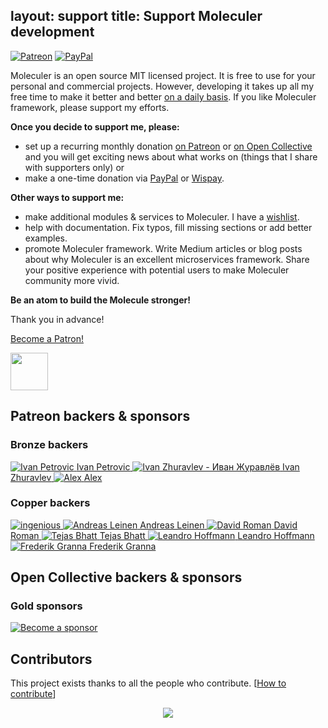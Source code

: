 layout: support
title: Support Moleculer development
---
[![Patreon](/images/patreon.svg)][patreon] [![PayPal](/images/paypal_donate.svg)][paypal]

Moleculer is an open source MIT licensed project. It is free to use for your personal and commercial projects. However, developing it takes up all my free time to make it better and better [on a daily basis](https://github.com/icebob). If you like Moleculer framework, please support my efforts.

**Once you decide to support me, please:**
* set up a recurring monthly donation [on Patreon](https://www.patreon.com/moleculer) or [on Open Collective][opencollective] and you will get exciting news about what works on (things that I share with supporters only) or
* make a one-time donation via [PayPal][paypal] or [Wispay][wispay].

**Other ways to support me:**
* make additional modules & services to Moleculer. I have a [wishlist](https://github.com/moleculerjs/moleculer/issues/100).
* help with documentation. Fix typos, fill missing sections or add better examples.
* promote Moleculer framework. Write Medium articles or blog posts about why Moleculer is an excellent microservices framework. Share your positive experience with potential users to make Moleculer community more vivid.

**Be an atom to build the Molecule stronger!**

Thank you in advance!


<a href="https://www.patreon.com/bePatron?u=6245171" data-patreon-widget-type="become-patron-button">Become a Patron!</a><script async src="https://c6.patreon.com/becomePatronButton.bundle.js"></script>

<a href="https://www.wispay.io/t/qKe" target="_blank"><img src="https://assets.wispay.io/wgt2_d_b.png" style="height: 60px;"></a>

[paypal]: https://paypal.me/meregnorbert/50usd
[patreon]: https://www.patreon.com/bePatron?u=6245171
[opencollective]: https://opencollective.com/moleculer
[wispay]: https://www.wispay.io/t/qKe


## Patreon backers & sponsors
<!--
### Gold sponsors

<div class="support-backers">
	<a href="https://www.patreon.com/user/creators?u=14532931" class="user-logo" target="_blank">
		<img src="https://c8.patreon.com/2/200/14532931" alt="Dwayne Remekie" />
		<label>Dwayne Remekie</label>
	</a>
</div>
-->

### Bronze backers

<div class="support-backers">
	<a href="#" class="user-logo" target="_blank">
		<img src="https://c10.patreonusercontent.com/3/eyJ3IjoyMDB9/patreon-media/p/user/19800075/47df31c3c8e3444d8ffc29c4223429cd/2.jpeg?token-time=2145916800&token-hash=JovmJsLIzKQvBbW8S15YwEJvSCdnwzUfHYCd6oBSRFA%3D" alt="Ivan Petrovic" />
		<label>Ivan Petrovic</label>
	</a>  
	<a href="#" class="user-logo" target="_blank">
		<img src="https://c10.patreonusercontent.com/3/eyJ3IjoyMDB9/patreon-media/p/user/22945866/21a0785376524874bbc9e06eb723a8aa/1.jpeg?token-time=2145916800&token-hash=BBvW23x3d-R7KGw_zxMKfOTRRfNcqprn4SqMHwtyGec%3D" alt="
Ivan Zhuravlev - Иван Журавлёв" />
		<label>Ivan Zhuravlev</label>
	</a>  
	<a href="#" class="user-logo" target="_blank">
		<img src="https://c8.patreon.com/2/200/15329101" alt="Alex" />
		<label>Alex</label>
	</a>  
</div>

### Copper backers

<div class="support-backers">
	<a href="http://www.ingsw.com/" class="company-logo" target="_blank">
		<img src="https://user-images.githubusercontent.com/306521/31340277-edc01780-ad05-11e7-952e-0c959a107a2c.png" alt="ingenious" />
	</a>
	<a href="#" class="user-logo" target="_blank">
		<img src="https://c8.patreon.com/2/400/10631269" alt="Andreas Leinen" />
		<label>Andreas Leinen</label>
	</a>
	<!--a href="#" class="user-logo" target="_blank">
		<img src="https://c8.patreon.com/2/400/11099088" alt="Jaikanth S" />
		<label>Jaikanth S</label>
	</a-->
	<a href="#" class="user-logo" target="_blank">
		<img src="https://c8.patreon.com/2/200/2521846" alt="David Roman" />
		<label>David Roman</label>
	</a>
	<!-- a href="#" class="user-logo" target="_blank">
		<img src="https://c8.patreon.com/2/200/15189499" alt="Nick Reese" />
		<label>Nick Reese</label>
	</a-->
	<a href="#" class="user-logo" target="_blank">
		<img src="https://c8.patreon.com/2/200/16817468" alt="Tejas Bhatt" />
		<label>Tejas Bhatt</label>
	</a>
	<a href="#" class="user-logo" target="_blank">
		<img src="https://c10.patreonusercontent.com/3/eyJ3IjoyMDB9/patreon-media/p/user/16886297/9e5df1ea1a984509bde7fad34040ffd6/1.jpeg?token-time=2145916800&token-hash=5gyc9bb4GtVtFbgFZJd33_NukMXj2XBZa5ee14Nu4Y8%3D" alt="Leandro Hoffmann" />
		<label>Leandro Hoffmann</label>
	</a>      
	<a href="#" class="user-logo" target="_blank">
		<img src="https://c8.patreon.com/2/200/20690350" alt="Frederik Granna" />
		<label>Frederik Granna</label>
	</a>    
</div>

## Open Collective backers & sponsors

### Gold sponsors

[![Become a sponsor](https://opencollective.com/moleculer/tiers/gold-sponsor.svg?avatarHeight=70&width=600)][opencollective]

## Contributors
This project exists thanks to all the people who contribute. [[How to contribute](https://github.com/moleculerjs/moleculer/blob/master/CONTRIBUTING.md)]
<div align="center">
<a href="https://github.com/moleculerjs/moleculer/graphs/contributors" target="_blank"><img src="https://opencollective.com/moleculer/contributors.svg?width=890&button=false" /></a>
</div>
